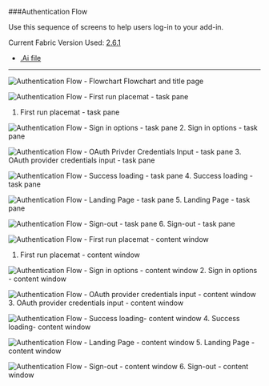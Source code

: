 ###Authentication Flow

Use this sequence of screens to help users log-in to your add-in.

Current Fabric Version Used: [2.6.1](https://github.com/OfficeDev/office-ui-fabric-core/releases/tag/2.6.1)

* [.Ai file](https://github.com/OfficeDev/Office-Add-in-UX-Design-Patterns/blob/master/Patterns/Source%20Files/Authentication_Flow.ai?raw=true)

***
![Authentication Flow - Flowchart](https://raw.githubusercontent.com/OfficeDev/Office-Add-in-UX-Design-Patterns/master/Patterns/Assets/Authentication_Flow/Authentication_Flow_Title%20Page.png)
Flowchart and title page

![Authentication Flow - First run placemat - task pane](https://raw.githubusercontent.com/OfficeDev/Office-Add-in-UX-Design-Patterns/master/Patterns/Assets/Authentication_Flow/Authentication_Flow_Desktop%20Task%20Pane%20Callouts.png)
1. First run placemat - task pane


![Authentication Flow - Sign in options - task pane](https://raw.githubusercontent.com/OfficeDev/Office-Add-in-UX-Design-Patterns/master/Patterns/Assets/Authentication_Flow/Authentication_Flow_Desktop%20Task%20Pane.png)
2. Sign in options - task pane


![Authentication Flow - OAuth Privder Credentials Input - task pane](https://raw.githubusercontent.com/OfficeDev/Office-Add-in-UX-Design-Patterns/master/Patterns/Assets/Authentication_Flow/Authentication_Flow_Desktop%20Task%20Pane%20copy.png)
3. OAuth provider credentials input - task pane 


![Authentication Flow - Success loading - task pane](https://raw.githubusercontent.com/OfficeDev/Office-Add-in-UX-Design-Patterns/master/Patterns/Assets/Authentication_Flow/Authentication_Flow_Desktop%20Task%20Pane%20copy%202.png)
4. Success loading - task pane

![Authentication Flow - Landing Page - task pane](https://raw.githubusercontent.com/OfficeDev/Office-Add-in-UX-Design-Patterns/master/Patterns/Assets/Authentication_Flow/Authentication_Flow-10.png)
5. Landing Page - task pane

![Authentication Flow - Sign-out - task pane](https://raw.githubusercontent.com/OfficeDev/Office-Add-in-UX-Design-Patterns/master/Patterns/Assets/Authentication_Flow/Authentication_Flow-11.png)
6. Sign-out - task pane



![Authentication Flow - First run placemat - content window](https://raw.githubusercontent.com/OfficeDev/Office-Add-in-UX-Design-Patterns/master/Patterns/Assets/Authentication_Flow/Authentication_Flow_Desktop%20Content%20Window%20Callouts.png)
1. First run placemat - content window


![Authentication Flow - Sign in options - content window](https://raw.githubusercontent.com/OfficeDev/Office-Add-in-UX-Design-Patterns/master/Patterns/Assets/Authentication_Flow/Authentication_Flow_Desktop%20Content%20Window.png)
2. Sign in options - content window


![Authentication Flow - OAuth provider credentials input - content window](https://raw.githubusercontent.com/OfficeDev/Office-Add-in-UX-Design-Patterns/master/Patterns/Assets/Authentication_Flow/Authentication_Flow_Desktop%20Content%20Window%20copy.png)
3. OAuth provider credentials input - content window

![Authentication Flow - Success loading- content window](https://raw.githubusercontent.com/OfficeDev/Office-Add-in-UX-Design-Patterns/master/Patterns/Assets/Authentication_Flow/Authentication_Flow_Desktop%20Content%20Window%20copy%202.png)
4. Success loading- content window

![Authentication Flow - Landing Page - content window](https://raw.githubusercontent.com/OfficeDev/Office-Add-in-UX-Design-Patterns/master/Patterns/Assets/Authentication_Flow/Authentication_Flow-12.png)
5. Landing Page - content window

![Authentication Flow - Sign-out - content window](https://raw.githubusercontent.com/OfficeDev/Office-Add-in-UX-Design-Patterns/master/Patterns/Assets/Authentication_Flow/Authentication_Flow-13.png)
6. Sign-out - content window
